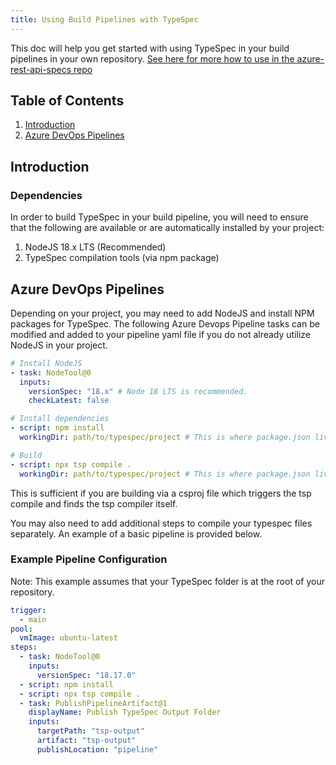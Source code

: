 ```yaml
---
title: Using Build Pipelines with TypeSpec
---
```


This doc will help you get started with using TypeSpec in your build pipelines in your own repository. [See here for more how to use in the azure-rest-api-specs repo](./checking-in-api-specs-guide.md)

## Table of Contents

1. [Introduction](#introduction)
1. [Azure DevOps Pipelines](#azure-devops-pipelines)

## Introduction

### Dependencies

In order to build TypeSpec in your build pipeline, you will need to ensure that the following are available or are automatically installed by your project:

1. NodeJS 18.x LTS (Recommended)
2. TypeSpec compilation tools (via npm package)

## Azure DevOps Pipelines

Depending on your project, you may need to add NodeJS and install NPM packages for TypeSpec.
The following Azure Devops Pipeline tasks can be modified and added to your pipeline yaml file if you do not already utilize NodeJS in your project.

```yaml title=".azure-pipelines.yml"
# Install NodeJS
- task: NodeTool@0
  inputs:
    versionSpec: "18.x" # Node 18 LTS is recommended.
    checkLatest: false

# Install dependencies
- script: npm install
  workingDir: path/to/typespec/project # This is where package.json lives for your TypeSpec project

# Build
- script: npx tsp compile .
  workingDir: path/to/typespec/project # This is where package.json lives for your TypeSpec project
```

This is sufficient if you are building via a csproj file which triggers the tsp compile and finds the tsp compiler itself.

You may also need to add additional steps to compile your typespec files separately. An example of a basic pipeline is provided below.

### Example Pipeline Configuration

Note: This example assumes that your TypeSpec folder is at the root of your repository.

```yaml title=".azure-pipelines.yml"
trigger:
  - main
pool:
  vmImage: ubuntu-latest
steps:
  - task: NodeTool@0
    inputs:
      versionSpec: "18.17.0"
  - script: npm install
  - script: npx tsp compile .
  - task: PublishPipelineArtifact@1
    displayName: Publish TypeSpec Output Folder
    inputs:
      targetPath: "tsp-output"
      artifact: "tsp-output"
      publishLocation: "pipeline"
```
